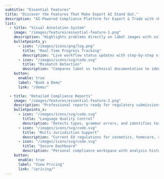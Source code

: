 ```yaml
---
subtitle: "Essential Features"
title: "Discover the Features That Make Export AI Stand Out."
description: "AI-Powered Compliance Platform for Export & Trade with <br> Advanced Technology for Global Market Success."
list:
  - title: "Visual Annotation System"
    image: "/images/features/essential-feature-1.png"
    description: "Highlights problems directly on label images with color-coded issue types and interactive issue exploration for pinpoint accuracy."
    bulletpoints_y:
      - icon: "/images/icons/png/log.png"
        title: "Real-Time Progress Tracking"
        description: "Live workflow status updates with step-by-step visibility and estimated completion time."
      - icon: "/images/icons/svg/code.svg"
        title: "Mismatch Detection"
        description: "Compares label vs technical documentation to identify component discrepancies and missing information."
    button:
      enable: true
      label: "Book a Demo"
      link: "/demo/"

  - title: "Detailed Compliance Reports"
    image: "/images/features/essential-feature-2.png"
    description: "Professional reports ready for regulatory submissions with evidence-based analysis and citations."
    bulletpoints_x:
      - icon: "/images/icons/svg/code.svg"
        title: "Language Quality Control"
        description: "Detects typos, grammar errors, and identifies text needing translation for multi-language compliance."
      - icon: "/images/icons/svg/code.svg"
        title: "Multi-Jurisdiction Support"
        description: "Current EU regulations for cosmetics, homecare, and food with expansion to new markets and industries."
      - icon: "/images/icons/svg/code.svg"
        title: "Secure Dashboard"
        description: "Personal compliance workspace with analysis history, job tracking, and enterprise-grade security."
    button:
      enable: true
      label: "View Pricing"
      link: "/pricing/"
---
```

